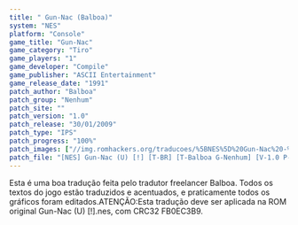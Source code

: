 ```yaml
---
title: " Gun-Nac (Balboa)"
system: "NES"
platform: "Console"
game_title: "Gun-Nac"
game_category: "Tiro"
game_players: "1"
game_developer: "Compile"
game_publisher: "ASCII Entertainment"
game_release_date: "1991"
patch_author: "Balboa"
patch_group: "Nenhum"
patch_site: ""
patch_version: "1.0"
patch_release: "30/01/2009"
patch_type: "IPS"
patch_progress: "100%"
patch_images: ["//img.romhackers.org/traducoes/%5BNES%5D%20Gun-Nac%20-%20Balboa%20-%201.png","//img.romhackers.org/traducoes/%5BNES%5D%20Gun-Nac%20-%20Balboa%20-%202.png","//img.romhackers.org/traducoes/%5BNES%5D%20Gun-Nac%20-%20Balboa%20-%203.png"]
patch_file: "[NES] Gun-Nac (U) [!] [T-BR] [T-Balboa G-Nenhum] [V-1.0 P-100% A-2009].7z"
---
```

Esta é uma boa tradução feita pelo tradutor freelancer Balboa. Todos os textos do jogo estão traduzidos e acentuados, e praticamente todos os gráficos foram editados.ATENÇÃO:Esta tradução deve ser aplicada na ROM original Gun-Nac (U) [!].nes, com CRC32 FB0EC3B9.
